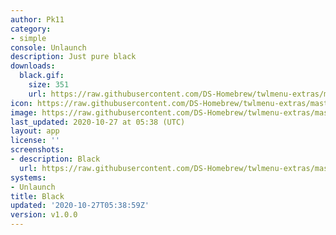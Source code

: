 ```yaml
---
author: Pk11
category:
- simple
console: Unlaunch
description: Just pure black
downloads:
  black.gif:
    size: 351
    url: https://raw.githubusercontent.com/DS-Homebrew/twlmenu-extras/master/_nds/TWiLightMenu/unlaunch/backgrounds/black.gif
icon: https://raw.githubusercontent.com/DS-Homebrew/twlmenu-extras/master/_nds/TWiLightMenu/unlaunch/backgrounds/black.gif
image: https://raw.githubusercontent.com/DS-Homebrew/twlmenu-extras/master/_nds/TWiLightMenu/unlaunch/backgrounds/black.gif
last_updated: 2020-10-27 at 05:38 (UTC)
layout: app
license: ''
screenshots:
- description: Black
  url: https://raw.githubusercontent.com/DS-Homebrew/twlmenu-extras/master/_nds/TWiLightMenu/unlaunch/backgrounds/black.gif
systems:
- Unlaunch
title: Black
updated: '2020-10-27T05:38:59Z'
version: v1.0.0
---
```

